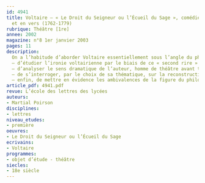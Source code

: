 ```yaml
---
id: 4941
title: Voltaire – « Le Droit du Seigneur ou l’Écueil du Sage », comédie en cinq actes
  et en vers (1762-1779)
rubrique: Théâtre [1re]
annee: 2002
magazine: n°8 1er janvier 2003
pages: 11
description: 
  On a l’habitude d’aborder Voltaire essentiellement sous l’angle du philosophe et de l’homme de lettres. Pourtant, c’est principalement par ses pièces de théâtre qu’il était connu en son temps. « Le Droit du Seigneur ou l’Écueil du Sage » est une comédie qui présente au moins quatre avantages pour l’enseignement. En effet, elle permet – 
  – d’étudier l’ironie voltairienne par le biais de ce « second rire » propre au genre comique dans lequel il excelle ;
  – d’analyser le sens dramatique de l’auteur, homme de théâtre avant tout ;
  – de s’interroger, par le choix de sa thématique, sur la reconstruction historique du Moyen Âge par les Lumières, qui l’est un des temps forts de la transition vers la « modernité » ;
  – enfin, de mettre en évidence les ambivalences de la figure du philosophe sur les planches, question centrale du théâtre au XVIIIe siècle, et de débattre la philosophie politique en train d’émerger à travers la figure pour le moins ambiguë du « bon seigneur ».
article_pdf: 4941.pdf
revue: L’école des lettres des lycées
auteurs:
- Martial Poirson
disciplines:
- lettres
niveau_etudes:
- première
oeuvres:
- Le Droit du Seigneur ou l’Écueil du Sage
ecrivains:
- Voltaire
programmes:
- objet d’étude - théâtre
siecles:
- 18e siècle
---
```

